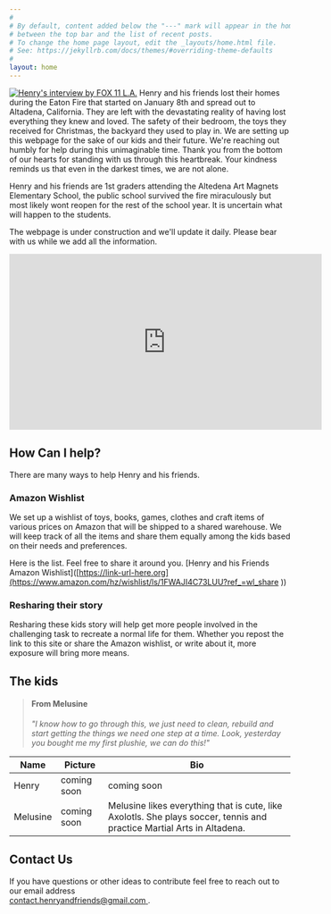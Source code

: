 ```yaml
---
#
# By default, content added below the "---" mark will appear in the home page
# between the top bar and the list of recent posts.
# To change the home page layout, edit the _layouts/home.html file.
# See: https://jekyllrb.com/docs/themes/#overriding-theme-defaults
#
layout: home
---
```

[![Henry's interview by FOX 11 L.A.](https://i.ytimg.com/vi/K7ZdgHYQ1Lw/maxresdefault.jpg)](https://www.youtube.com/watch?v=K7ZdgHYQ1Lw)
Henry and his friends lost their homes during the Eaton Fire that started on January 8th and spread out to Altadena, California. They are left with the devastating reality of having lost everything they knew and loved. The safety of their bedroom, the toys they received for Christmas, the backyard they used to play in. We are setting up this webpage for the sake of our kids and their future. We're reaching out humbly for help during this unimaginable time. Thank you from the bottom of our hearts for standing with us through this heartbreak. Your kindness reminds us that even in the darkest times, we are not alone.

Henry and his friends are 1st graders attending the Altedena Art Magnets Elementary School, the public school survived the fire miraculously but most likely wont reopen for the rest of the school year. It is uncertain what will happen to the students.

The webpage is under construction and we'll update it daily. Please bear with us while we add all the information.

<iframe width="560" height="315" src="https://www.youtube.com/embed/K7ZdgHYQ1Lw?si=SsqSpp14C6H8K6qI" title="YouTube video player" frameborder="0" allow="accelerometer; autoplay; clipboard-write; encrypted-media; gyroscope; picture-in-picture; web-share" referrerpolicy="strict-origin-when-cross-origin" allowfullscreen></iframe>

## How Can I help?
There are many ways to help Henry and his friends.

### Amazon Wishlist
We set up a wishlist of toys, books, games, clothes and craft items of various prices on Amazon that will be shipped to a shared warehouse. We will keep track of all the items and share them equally among the kids based on their needs and preferences.

Here is the list. Feel free to share it around you.
[Henry and his Friends Amazon Wishlist]([https://link-url-here.org](https://www.amazon.com/hz/wishlist/ls/1FWAJI4C73LUU?ref_=wl_share ))

### Resharing their story
Resharing these kids story will help get more people involved in the challenging task to recreate a normal life for them. Whether you repost the link to this site or share the Amazon wishlist, or write about it, more exposure will bring more means.

## The kids

> #### From Melusine
>
> *"I know how to go through this, we just need to clean, rebuild and start getting the things we need one step at a time. Look, yesterday you bought me my first plushie, we can do this!"*


Name                  | Picture               | Bio                  
--------------------- | --------------------- | --------------------- 
Henry                 | coming soon           | coming soon     
Melusine              | coming soon           | Melusine likes everything that is cute, like Axolotls. She plays soccer, tennis and practice Martial Arts in Altadena. 


## Contact Us
If you have questions or other ideas to contribute feel free to reach out to our email address  
[contact.henryandfriends@gmail.com
](mailto:contact.henryandfriends@gmail.com
).

